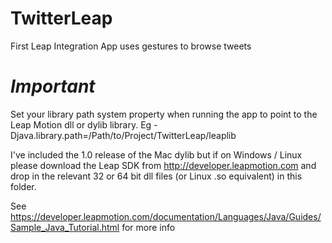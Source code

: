TwitterLeap
===========
First Leap Integration App uses gestures to browse tweets

*Important*
===========
Set your library path system property when running the app to point to
 the Leap Motion dll or dylib library.
Eg -Djava.library.path=/Path/to/Project/TwitterLeap/leaplib

I've included the 1.0 release of the Mac dylib but if on
Windows / Linux please download the Leap SDK from
http://developer.leapmotion.com and drop in the relevant
32 or 64 bit dll files (or Linux .so equivalent) in this folder.

See https://developer.leapmotion.com/documentation/Languages/Java/Guides/Sample_Java_Tutorial.html for more info
